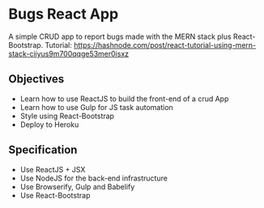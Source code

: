 # Bugs React App

A simple CRUD app to report bugs made with the MERN stack plus React-Bootstrap.
Tutorial: https://hashnode.com/post/react-tutorial-using-mern-stack-ciiyus9m700qqge53mer0isxz

## Objectives
* Learn how to use ReactJS to build the front-end of a crud App
* Learn how to use Gulp for JS task automation
* Style using React-Bootstrap
* Deploy to Heroku

## Specification
* Use ReactJS + JSX
* Use NodeJS for the back-end infrastructure
* Use Browserify, Gulp and Babelify
* Use React-Bootstrap
